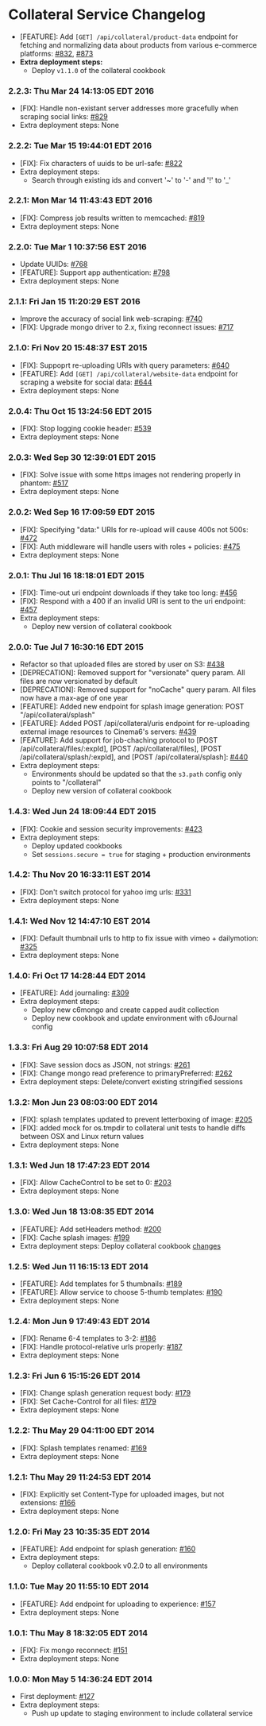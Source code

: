 # Collateral Service Changelog

* [FEATURE]: Add `[GET] /api/collateral/product-data` endpoint for
  fetching and normalizing data about products from various e-commerce
  platforms: [#832](https://github.com/cinema6/cwrx/pull/832),
  [#873](https://github.com/cinema6/cwrx/pull/873)
* **Extra deployment steps:**
    * Deploy `v1.1.0` of the collateral cookbook

### 2.2.3: Thu Mar 24 14:13:05 EDT 2016
* [FIX]: Handle non-existant server addresses more gracefully when
  scraping social links: [#829](https://github.com/cinema6/cwrx/pull/829)
* Extra deployment steps: None

### 2.2.2: Tue Mar 15 19:44:01 EDT 2016
* [FIX]: Fix characters of uuids to be url-safe: [#822](https://github.com/cinema6/cwrx/pull/822)
* Extra deployment steps:
    * Search through existing ids and convert '~' to '-' and '!' to '_'

### 2.2.1: Mon Mar 14 11:43:43 EDT 2016
* [FIX]: Compress job results written to memcached: [#819](https://github.com/cinema6/cwrx/issues/819)
* Extra deployment steps: None

### 2.2.0: Tue Mar  1 10:37:56 EST 2016
* Update UUIDs: [#768](https://github.com/cinema6/cwrx/issues/768)
* [FEATURE]: Support app authentication: [#798](https://github.com/cinema6/cwrx/pull/798)
* Extra deployment steps: None

### 2.1.1: Fri Jan 15 11:20:29 EST 2016
* Improve the accuracy of social link web-scraping: [#740](https://github.com/cinema6/cwrx/pull/740)
* [FIX]: Upgrade mongo driver to 2.x, fixing reconnect issues: [#717](https://github.com/cinema6/cwrx/pull/717)

### 2.1.0: Fri Nov 20 15:48:37 EST 2015
* [FIX]: Suppoprt re-uploading URIs with query parameters: [#640](https://github.com/cinema6/cwrx/issues/640)
* [FEATURE]: Add `[GET] /api/collateral/website-data` endpoint for
  scraping a website for social data: [#644](https://github.com/cinema6/cwrx/issues/644)
* Extra deployment steps: None

### 2.0.4: Thu Oct 15 13:24:56 EDT 2015
* [FIX]: Stop logging cookie header: [#539](https://github.com/cinema6/cwrx/issues/539)
* Extra deployment steps: None

### 2.0.3: Wed Sep 30 12:39:01 EDT 2015
* [FIX]: Solve issue with some https images not rendering properly in phantom: [#517](https://github.com/cinema6/cwrx/pull/517)
* Extra deployment steps: None

### 2.0.2: Wed Sep 16 17:09:59 EDT 2015
* [FIX]: Specifying "data:" URIs for re-upload will cause 400s not 500s: [#472](https://github.com/cinema6/cwrx/issues/472)
* [FIX]: Auth middleware will handle users with roles + policies: [#475](https://github.com/cinema6/cwrx/pull/475)
* Extra deployment steps: None

### 2.0.1: Thu Jul 16 18:18:01 EDT 2015
* [FIX]: Time-out uri endpoint downloads if they take too long: [#456](https://github.com/cinema6/cwrx/issues/456)
* [FIX]: Respond with a 400 if an invalid URI is sent to the uri endpoint: [#457](https://github.com/cinema6/cwrx/issues/457)
* Extra deployment steps:
    * Deploy new version of collateral cookbook

### 2.0.0: Tue Jul  7 16:30:16 EDT 2015
* Refactor so that uploaded files are stored by user on S3: [#438](https://github.com/cinema6/cwrx/issues/438)
* [DEPRECATION]: Removed support for "versionate" query param. All files
  are now versionated by default
* [DEPRECATION]: Removed support for "noCache" query param. All files
  now have a max-age of one year
* [FEATURE]: Added new endpoint for splash image generation:
  POST "/api/collateral/splash"
* [FEATURE]: Added POST /api/collateral/uris endpoint for re-uploading
  external image resources to Cinema6's servers: [#439](https://github.com/cinema6/cwrx/issues/439)
* [FEATURE]: Add support for job-chaching protocol to
  [POST /api/collateral/files/:expId], [POST /api/collateral/files],
  [POST /api/collateral/splash/:expId], and
  [POST /api/collateral/splash]: [#440](https://github.com/cinema6/cwrx/issues/440)
* Extra deployment steps:
    * Environments should be updated so that the ```s3.path``` config
      only points to "/collateral"
    * Deploy new version of collateral cookbook

### 1.4.3: Wed Jun 24 18:09:44 EDT 2015
* [FIX]: Cookie and session security improvements: [#423](https://github.com/cinema6/cwrx/pull/423)
* Extra deployment steps:
    * Deploy updated cookbooks
    * Set `sessions.secure = true` for staging + production environments

### 1.4.2: Thu Nov 20 16:33:11 EST 2014
* [FIX]: Don't switch protocol for yahoo img urls: [#331](https://github.com/cinema6/cwrx/pull/331)
* Extra deployment steps: None

### 1.4.1: Wed Nov 12 14:47:10 EST 2014
* [FIX]: Default thumbnail urls to http to fix issue with vimeo + dailymotion: [#325](https://github.com/cinema6/cwrx/pull/325)
* Extra deployment steps: None

### 1.4.0: Fri Oct 17 14:28:44 EDT 2014
* [FEATURE]: Add journaling: [#309](https://github.com/cinema6/cwrx/pull/309)
* Extra deployment steps:
    * Deploy new c6mongo and create capped audit collection
    * Deploy new cookbook and update environment with c6Journal config

### 1.3.3: Fri Aug 29 10:07:58 EDT 2014
* [FIX]: Save session docs as JSON, not strings: [#261](https://github.com/cinema6/cwrx/pull/261)
* [FIX]: Change mongo read preference to primaryPreferred: [#262](https://github.com/cinema6/cwrx/pull/262)
* Extra deployment steps: Delete/convert existing stringified sessions

### 1.3.2: Mon Jun 23 08:03:00 EDT 2014
* [FIX]: splash templates updated to prevent letterboxing of image: [#205](https://github.com/cinema6/cwrx/pull/205)
* [FIX]: added mock for os.tmpdir to collateral unit tests to handle diffs between OSX and Linux return values
* Extra deployment steps: None

### 1.3.1: Wed Jun 18 17:47:23 EDT 2014
* [FIX]: Allow CacheControl to be set to 0: [#203](https://github.com/cinema6/cwrx/pull/203)
* Extra deployment steps: None

### 1.3.0: Wed Jun 18 13:08:35 EDT 2014
* [FEATURE]: Add setHeaders method: [#200](https://github.com/cinema6/cwrx/pull/200)
* [FIX]: Cache splash images: [#199](https://github.com/cinema6/cwrx/pull/199)
* Extra deployment steps: Deploy collateral cookbook [changes](https://bitbucket.org/cinema6/collateral/pull-request/6/added-extra-options-for-caching/diff)

### 1.2.5: Wed Jun 11 16:15:13 EDT 2014
* [FEATURE]: Add templates for 5 thumbnails: [#189](https://github.com/cinema6/cwrx/pull/189)
* [FEATURE]: Allow service to choose 5-thumb templates: [#190](https://github.com/cinema6/cwrx/pull/190)
* Extra deployment steps: None

### 1.2.4: Mon Jun  9 17:49:43 EDT 2014
* [FIX]: Rename 6-4 templates to 3-2: [#186](https://github.com/cinema6/cwrx/pull/186)
* [FIX]: Handle protocol-relative urls properly: [#187](https://github.com/cinema6/cwrx/pull/187)
* Extra deployment steps: None

### 1.2.3: Fri Jun  6 15:15:26 EDT 2014
* [FIX]: Change splash generation request body: [#179](https://github.com/cinema6/cwrx/pull/179)
* [FIX]: Set Cache-Control for all files: [#179](https://github.com/cinema6/cwrx/pull/179)
* Extra deployment steps: None

### 1.2.2: Thu May 29 04:11:00 EDT 2014
* [FIX]: Splash templates renamed: [#169](https://github.com/cinema6/cwrx/pull/169)
* Extra deployment steps: None

### 1.2.1: Thu May 29 11:24:53 EDT 2014
* [FIX]: Explicitly set Content-Type for uploaded images, but not extensions: [#166](https://github.com/cinema6/cwrx/pull/166)
* Extra deployment steps: None

### 1.2.0: Fri May 23 10:35:35 EDT 2014
* [FEATURE]: Add endpoint for splash generation: [#160](https://github.com/cinema6/cwrx/pull/160)
* Extra deployment steps:
    * Deploy collateral cookbook v0.2.0 to all environments

### 1.1.0: Tue May 20 11:55:10 EDT 2014
* [FEATURE]: Add endpoint for uploading to experience: [#157](https://github.com/cinema6/cwrx/pull/157)
* Extra deployment steps: None

### 1.0.1: Thu May  8 18:32:05 EDT 2014
* [FIX]: Fix mongo reconnect: [#151](https://github.com/cinema6/cwrx/pull/151)
* Extra deployment steps: None

### 1.0.0: Mon May  5 14:36:24 EDT 2014
* First deployment: [#127](https://github.com/cinema6/cwrx/pull/127)
* Extra deployment steps:
    * Push up update to staging environment to include collateral service
